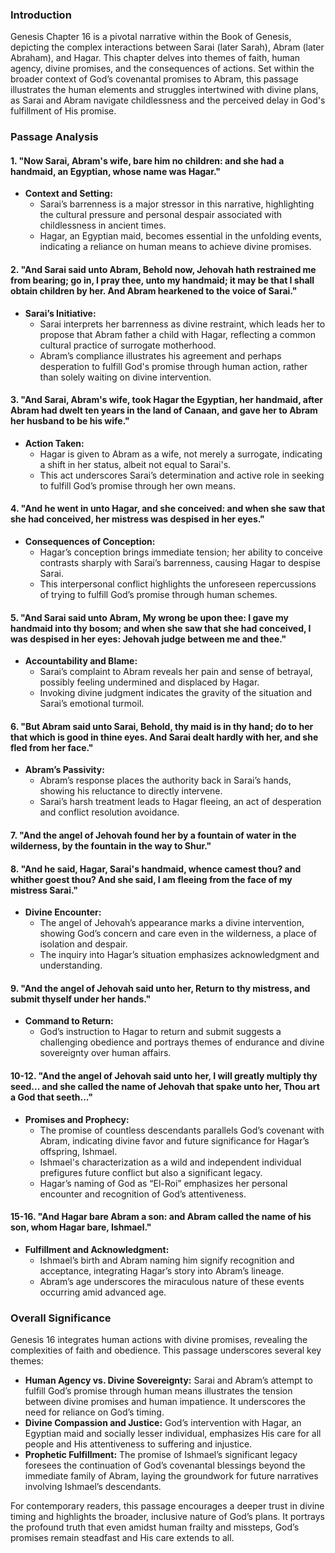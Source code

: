 ### Introduction

Genesis Chapter 16 is a pivotal narrative within the Book of Genesis, depicting the complex interactions between Sarai (later Sarah), Abram (later Abraham), and Hagar. This chapter delves into themes of faith, human agency, divine promises, and the consequences of actions. Set within the broader context of God’s covenantal promises to Abram, this passage illustrates the human elements and struggles intertwined with divine plans, as Sarai and Abram navigate childlessness and the perceived delay in God's fulfillment of His promise.

### Passage Analysis

#### **1. "Now Sarai, Abram's wife, bare him no children: and she had a handmaid, an Egyptian, whose name was Hagar."**

- **Context and Setting:** 
  - Sarai’s barrenness is a major stressor in this narrative, highlighting the cultural pressure and personal despair associated with childlessness in ancient times.
  - Hagar, an Egyptian maid, becomes essential in the unfolding events, indicating a reliance on human means to achieve divine promises.

#### **2. "And Sarai said unto Abram, Behold now, Jehovah hath restrained me from bearing; go in, I pray thee, unto my handmaid; it may be that I shall obtain children by her. And Abram hearkened to the voice of Sarai."**

- **Sarai’s Initiative:**
  - Sarai interprets her barrenness as divine restraint, which leads her to propose that Abram father a child with Hagar, reflecting a common cultural practice of surrogate motherhood.
  - Abram’s compliance illustrates his agreement and perhaps desperation to fulfill God's promise through human action, rather than solely waiting on divine intervention.

#### **3. "And Sarai, Abram's wife, took Hagar the Egyptian, her handmaid, after Abram had dwelt ten years in the land of Canaan, and gave her to Abram her husband to be his wife."**

- **Action Taken:**
  - Hagar is given to Abram as a wife, not merely a surrogate, indicating a shift in her status, albeit not equal to Sarai's.
  - This act underscores Sarai’s determination and active role in seeking to fulfill God’s promise through her own means.

#### **4. "And he went in unto Hagar, and she conceived: and when she saw that she had conceived, her mistress was despised in her eyes."**

- **Consequences of Conception:**
  - Hagar’s conception brings immediate tension; her ability to conceive contrasts sharply with Sarai’s barrenness, causing Hagar to despise Sarai.
  - This interpersonal conflict highlights the unforeseen repercussions of trying to fulfill God’s promise through human schemes.

#### **5. "And Sarai said unto Abram, My wrong be upon thee: I gave my handmaid into thy bosom; and when she saw that she had conceived, I was despised in her eyes: Jehovah judge between me and thee."**

- **Accountability and Blame:**
  - Sarai’s complaint to Abram reveals her pain and sense of betrayal, possibly feeling undermined and displaced by Hagar.
  - Invoking divine judgment indicates the gravity of the situation and Sarai’s emotional turmoil.

#### **6. "But Abram said unto Sarai, Behold, thy maid is in thy hand; do to her that which is good in thine eyes. And Sarai dealt hardly with her, and she fled from her face."**

- **Abram’s Passivity:**
  - Abram’s response places the authority back in Sarai’s hands, showing his reluctance to directly intervene.
  - Sarai’s harsh treatment leads to Hagar fleeing, an act of desperation and conflict resolution avoidance.

#### **7. "And the angel of Jehovah found her by a fountain of water in the wilderness, by the fountain in the way to Shur."**

#### **8. "And he said, Hagar, Sarai's handmaid, whence camest thou? and whither goest thou? And she said, I am fleeing from the face of my mistress Sarai."**

- **Divine Encounter:**
  - The angel of Jehovah’s appearance marks a divine intervention, showing God’s concern and care even in the wilderness, a place of isolation and despair.
  - The inquiry into Hagar’s situation emphasizes acknowledgment and understanding.

#### **9. "And the angel of Jehovah said unto her, Return to thy mistress, and submit thyself under her hands."**

- **Command to Return:**
  - God’s instruction to Hagar to return and submit suggests a challenging obedience and portrays themes of endurance and divine sovereignty over human affairs.

#### **10-12. "And the angel of Jehovah said unto her, I will greatly multiply thy seed... and she called the name of Jehovah that spake unto her, Thou art a God that seeth..."**

- **Promises and Prophecy:**
  - The promise of countless descendants parallels God’s covenant with Abram, indicating divine favor and future significance for Hagar’s offspring, Ishmael.
  - Ishmael's characterization as a wild and independent individual prefigures future conflict but also a significant legacy.
  - Hagar’s naming of God as “El-Roi” emphasizes her personal encounter and recognition of God’s attentiveness.

#### **15-16. "And Hagar bare Abram a son: and Abram called the name of his son, whom Hagar bare, Ishmael."**

- **Fulfillment and Acknowledgment:**
  - Ishmael’s birth and Abram naming him signify recognition and acceptance, integrating Hagar’s story into Abram’s lineage.
  - Abram’s age underscores the miraculous nature of these events occurring amid advanced age.

### Overall Significance

Genesis 16 integrates human actions with divine promises, revealing the complexities of faith and obedience. This passage underscores several key themes:

- **Human Agency vs. Divine Sovereignty:** Sarai and Abram’s attempt to fulfill God’s promise through human means illustrates the tension between divine promises and human impatience. It underscores the need for reliance on God’s timing.
- **Divine Compassion and Justice:** God’s intervention with Hagar, an Egyptian maid and socially lesser individual, emphasizes His care for all people and His attentiveness to suffering and injustice.
- **Prophetic Fulfillment:** The promise of Ishmael’s significant legacy foresees the continuation of God’s covenantal blessings beyond the immediate family of Abram, laying the groundwork for future narratives involving Ishmael’s descendants.

For contemporary readers, this passage encourages a deeper trust in divine timing and highlights the broader, inclusive nature of God’s plans. It portrays the profound truth that even amidst human frailty and missteps, God’s promises remain steadfast and His care extends to all.